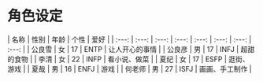 # 角色设定

| 名称 | 性别 | 年龄 | 个性 | 爱好 |
| :---: | :---: | :---: | :---: | :---: | :---: | :---: | :---: |
| 公良雪 | 女 | 17 | ENTP | 让人开心的事情 |
| 公良彦 | 男 | 17 | INFJ | 超甜的食物 |
| 李清 | 女 | 22 | INFP | 看小说、做菜 |
| 夏纪 | 女 | 17 | ESFP | 逛街、游戏 |
| 夏哉 | 男 | 16 | ENFJ | 游戏 |
| 何老师 | 男 | 27 | ISFJ | 画画、手工制作 |